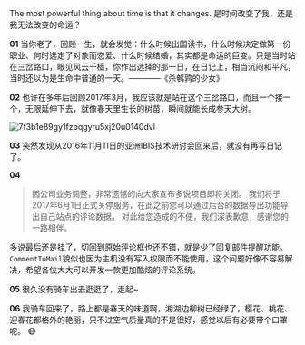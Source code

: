 The most powerful thing about time is that it changes.
是时间改变了我，还是我无法改变的命运？

**01**
当你老了，回顾一生，就会发觉：什么时候出国读书，什么时候决定做第一份职业、何时选定了对象而恋爱、什么时候结婚，其实都是命运的巨变。只是当时站在三岔路口，眼见风云千樯，你作出选择的那一日，在日记上，相当沉闷和平凡，当时还以为是生命中普通的一天。————《杀鹌鹑的少女》


**02**
也许在多年后回顾2017年3月，我应该就是站在这个三岔路口，而且一个接一个，无限延伸下去，就像春天里生长的树苗，瞬间就能长成参天大树。

![7f3b1e89gy1fzpqgyru5xj20u0140dvl](https://github.com/Meekdai/meekdai.github.io/assets/11755104/2472fb06-b1e9-4576-ac5e-28b79131f001)

**03**
突然发现从2016年11月11日的亚洲IBIS技术研讨会回来后，就没有再写日记了。

**04**
> 因公司业务调整，非常遗憾的向大家宣布多说项目即将关闭。 我们将于2017年6月1日正式关停服务，在此之前您可以通过后台的数据导出功能导出自己站点的评论数据。 对此给您造成的不便，我们深表歉意，感谢您的一路相伴。

多说最后还是挂了，切回到原始评论框也还不错，就是少了回复邮件提醒功能。`CommentToMail`貌似也因为主机没有写入权限而不能使用，这个问题好像不容易解决，希望各位大大可以开发一款更加酷炫的评论系统。

**05**
很久没有骑车出去逛逛了，走起~

**06**
我骑车回来了，路上都是春天的味道啊，湘湖边柳树已经绿了，樱花、桃花、迎春花都格外的艳丽，只不过空气质量真的不是很好，感觉以后有必要带个口罩呢。 :mask: 

<!-- ##{"style":"<style>#postBody{font-size:20px}</style>","timestamp":1490764800}## -->